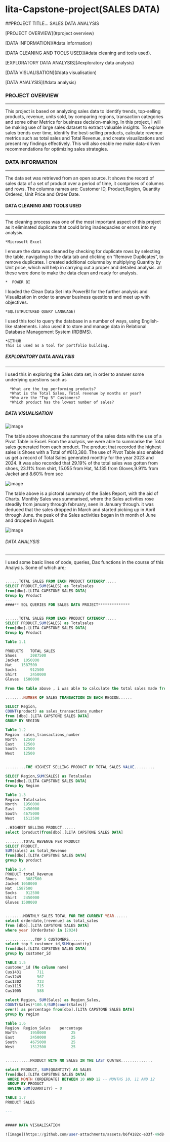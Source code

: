 # lita-Capstone-project(SALES DATA)

##PROJECT TITLE... SALES DATA ANALYSIS

[PROJECT OVERVIEW](#project overview)

[DATA INFORMATION](#data information)

[DATA CLEANING AND TOOLS USED](#data cleaning and tools used).

[EXPLORATORY DATA ANALYSIS](#exploratory data analysis)

[DATA VISUALISATION](#data visualisation)

[DATA ANALYSIS](#data analysis)

### PROJECT OVERVIEW
---
This project is based on analyzing sales data to identify trends, top-selling products, revenue, units sold, by comparing regions, transaction categories and some other Metrics for business decision-making. 
In this project, I will be making use of large sales dataset to extract valuable insights. To explore sales trends over time, identify the best-selling products, calculate revenue metrics such as total sales and Total Revenue, and create visualizations and present my findings effectively. This will also enable me make data-driven recommendations for optimizing sales strategies.

### DATA INFORMATION
---
The data set was retrieved from an open source. It shows the record of sales data of a set of product over a period of time, it comprises of columns and rows. The columns names are: Customer ID, Product,Region, Quantity Ordered, Unit Price and Order Date.

#### DATA CLEANING AND TOOLS USED
---
The cleaning process was one of the most important aspect of this project as it eliminated duplicate that could bring inadequacies or errors into my analysis.
   
    *Microsoft Excel
I ensure the data was cleaned by checking for duplicate rows by selecting the table, navigating to the data tab and clicking on “Remove Duplicates”, to remove duplicates.
I created additional columns by multiplying Quantity by Unit price, which will help in carrying out a proper and detailed analysis. all these were done to make the data clean and ready for analysis.
   
    *  POWER BI
I loaded the Clean Data Set into PowerBI for the further analysis and Visualization in order to answer business questions and meet up with objectives.

    *SQL(STRUCTURED QUERY LANGUAGE)
 I used this tool to query the database in a number of ways, using English-like statements. i also used it to store and manage data in Relational
Database Management System (RDBMS).

    *GITHUB
    This is used as a tool for portfolio building.

##### EXPLORATORY DATA ANALYSIS
---
I used this in exploring the Sales data set, in order to answer some underlying questions such as
   
      *What are the top performing products?
      *What is the Total Sales, Total revenue by months or year?
      *Who are the "Top 5" Customers?
      *Which product has the lowest number of sales?

##### DATA VISUALISATION

![image](https://github.com/user-attachments/assets/78467103-02ee-4e7f-bbc2-fe1faefb68af)

The table above showcase the summary of the sales data with the  use of a Pivot Table in Excel.
From the analysis, we were able to summarise the Total sales generated from each product. 
The product that recorded the highest sales is Shoes with a Total of #613,380.
The use of Pivot Table also enabled us get a record of Total Sales generated monthly for the year 2023 and 2024.
It was also recorded that  29.19% of the total sales was gotten from shoes, 23.11% from shirt, 15.055 from Hat, 14.135 from Gloves,9.91% from Jacket and 8.60% from soc


![image](https://github.com/user-attachments/assets/340c47bd-5da4-40c6-9377-28b29f48a22c)

The table above is a pictoral summary of the Sales Report, with the aid  of Charts. 
Monthly Sales was summarised, where the Sales activities rose steadily from january through february, seen in January through. it was deduced that the sales dropped in March and started picking up in April through June. the peak of the Sales activities began in th month of June and dropped in August.

![image](https://github.com/user-attachments/assets/6d4a1e8f-b24d-47fd-885d-4acdd8352243)




###### DATA ANALYSIS
---
I used some basic lines of code, queries, Dax functions in the course of this Analysis. Some of which are;

```SQL

......TOTAL SALES FROM EACH PRODUCT CATEGORY.....
SELECT PRODUCT,SUM(SALES) as Totalsales
from[dbo].[LITA CAPSTONE SALES DATA]
Group by Product
---
####** SQL QUERIES FOR SALES DATA PROJECT**************


......TOTAL SALES FROM EACH PRODUCT CATEGORY.....
SELECT PRODUCT,SUM(SALES) as Totalsales
from[dbo].[LITA CAPSTONE SALES DATA]
Group by Product

Table 1.1

PRODUCTS   TOTAL SALES
Shoes	   3087500
Jacket	1050000
Hat	   1587500
Socks	   912500
Shirt	   2450000
Gloves	1500000

From the table above , i was able to calculate the total sales made from each product category. a total sales of #3,087,500 was made from Shoes, #1,050,000 from Jacket, #1,587500 from Hat, #912,500 from socks, #,2450,000 from Shirt and #1,500,000

........NUMBER OF SALES TRANSACTION IN EACH REGION......

SELECT Region,
COUNT(product) as sales_transactions_number 
from [dbo].[LITA CAPSTONE SALES DATA]
GROUP BY REGION

Table 1.2
Region	sales_transactions_number
North	12500
East	12500
South	12500
West	12500


.........THE HIGHEST SELLING PRODUCT BY TOTAL SALES VALUE.........

SELECT Region,SUM(SALES) as Totalsales
from[dbo].[LITA CAPSTONE SALES DATA]
Group by Region

Table 1.3
Region	Totalsales
North	1950000
East	2450000
South	4675000
West	1512500

..HIGHEST SELLING PRODUCT......
select (product)from[dbo].[LITA CAPSTONE SALES DATA]

........TOTAL REVENUE PER PRODUCT
SELECT PRODUCT, 
SUM(sales) as total_Revenue
from[dbo].[LITA CAPSTONE SALES DATA]
group by product

Table 1.4
PRODUCT	total_Revenue
Shoes	 3087500
Jacket 1050000
Hat	 1587500
Socks	 912500
Shirt	2450000
Gloves 1500000


........MONTHLY SALES TOTAL FOR THE CURRENT YEAR......
select orderdate,[revenue] as total_sales
from [dbo].[LITA CAPSTONE SALES DATA]
where year (OrderDate) in (2024)

.............TOP 5 CUSTOMERS.......
select top 5 customer_id,SUM(quantity)
from[dbo].[LITA CAPSTONE SALES DATA]
group by customer_id

TABLE 1.5
customer_id	(No column name)
Cus1431	      711
Cus1249	      567
Cus1302	      723
Cus1115	      715
Cus1005	      588

select Region, SUM(Sales) as Region_Sales,
COUNT(Sales)*100.0/SUM(count(Sales))
over() as percentage from[dbo].[LITA CAPSTONE SALES DATA]
group by region

Table 1.6
Region	Region_Sales	percentage
North	   1950000	         25
East	   2450000	         25
South	   4675000	         25
West	   1512500	         25


...........PRODUCT WITH NO SALES IN THE LAST QUATER..............

select PRODUCT, SUM(QUANTITY) AS SALES 
from[dbo].[LITA CAPSTONE SALES DATA]
 WHERE MONTH (ORDERDATE) BETWEEN 10 AND 12 -- MONTHS 10, 11 AND 12
 GROUP BY PRODUCT
 HAVING SUM(QUANTITY) = 0

TABLE 1.7
PRODUCT	SALES

---


##### DATA VISUALISATION

![image](https://github.com/user-attachments/assets/b6f4182c-e33f-49d8-8dc3-6e5400efef3c)






  
